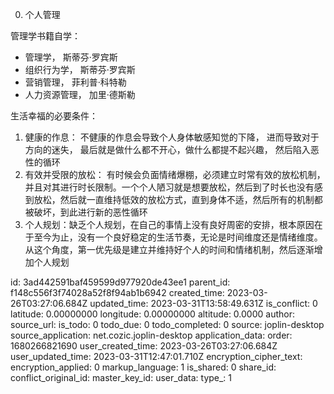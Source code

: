 0. 个人管理

管理学书籍自学：

* 管理学， 斯蒂芬·罗宾斯
* 组织行为学， 斯蒂芬·罗宾斯
* 营销管理， 菲利普·科特勒
* 人力资源管理， 加里·德斯勒



生活幸福的必要条件：

1. 健康的作息： 不健康的作息会导致个人身体敏感知觉的下降， 进而导致对于方向的迷失， 最后就是做什么都不开心，做什么都提不起兴趣， 然后陷入恶性的循环
2. 有效并受限的放松： 有时候会负面情绪爆棚，必须建立时常有效的放松机制，并且对其进行时长限制。一个个人陋习就是想要放松，然后到了时长也没有感到放松，然后就一直维持低效的放松方式，直到身体不适，然后所有的机制都被破坏，到此进行新的恶性循环
3. 个人规划：缺乏个人规划，在自己的事情上没有良好周密的安排，根本原因在于至今为止，没有一个良好稳定的生活节奏，无论是时间维度还是情绪维度。从这个角度，第一优先级是建立并维持好个人的时间和情绪机制，然后逐渐增加个人规划


id: 3ad442591baf459599d977920de43ee1
parent_id: f148c556f3f74028a52f8f94ab1b6942
created_time: 2023-03-26T03:27:06.684Z
updated_time: 2023-03-31T13:58:49.631Z
is_conflict: 0
latitude: 0.00000000
longitude: 0.00000000
altitude: 0.0000
author: 
source_url: 
is_todo: 0
todo_due: 0
todo_completed: 0
source: joplin-desktop
source_application: net.cozic.joplin-desktop
application_data: 
order: 1680266821690
user_created_time: 2023-03-26T03:27:06.684Z
user_updated_time: 2023-03-31T12:47:01.710Z
encryption_cipher_text: 
encryption_applied: 0
markup_language: 1
is_shared: 0
share_id: 
conflict_original_id: 
master_key_id: 
user_data: 
type_: 1